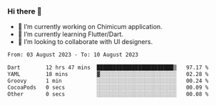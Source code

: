 ### Hi there 👋

<!--
**devcat37/devcat37** is a ✨ _special_ ✨ repository because its `README.md` (this file) appears on your GitHub profile.-->


- 🔭 I’m currently working on Chimicum application.
- 🌱 I’m currently learning Flutter/Dart.
- 👯 I’m looking to collaborate with UI designers.
<!-- - 🤔 I’m looking for help with ... -->

<!--START_SECTION:waka-->

```txt
From: 03 August 2023 - To: 10 August 2023

Dart        12 hrs 47 mins  ████████████████████████▒   97.17 %
YAML        18 mins         ▓░░░░░░░░░░░░░░░░░░░░░░░░   02.28 %
Groovy      1 min           ░░░░░░░░░░░░░░░░░░░░░░░░░   00.24 %
CocoaPods   0 secs          ░░░░░░░░░░░░░░░░░░░░░░░░░   00.09 %
Other       0 secs          ░░░░░░░░░░░░░░░░░░░░░░░░░   00.08 %
```

<!--END_SECTION:waka-->
